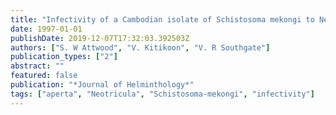 ```yaml
---
title: "Infectivity of a Cambodian isolate of Schistosoma mekongi to Neotricula aperta from Northeast Thailand"
date: 1997-01-01
publishDate: 2019-12-07T17:32:03.392503Z
authors: ["S. W Attwood", "V. Kitikoon", "V. R Southgate"]
publication_types: ["2"]
abstract: ""
featured: false
publication: "*Journal of Helminthology*"
tags: ["aperta", "Neotricula", "Schistosoma-mekongi", "infectivity"]
---
```



